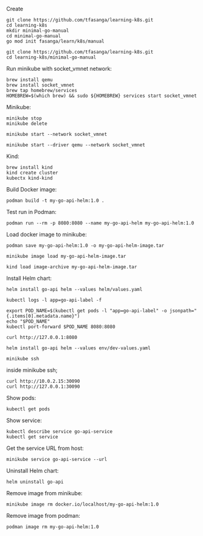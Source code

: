 Create

```shell
git clone https://github.com/tfasanga/learning-k8s.git
cd learning-k8s
mkdir minimal-go-manual
cd minimal-go-manual
go mod init fasanga/learn/k8s/manual
```

```shell
git clone https://github.com/tfasanga/learning-k8s.git
cd learning-k8s/minimal-go-manual
```

Run minikube with socket_vmnet network:

```shell
brew install qemu
brew install socket_vmnet
brew tap homebrew/services
HOMEBREW=$(which brew) && sudo ${HOMEBREW} services start socket_vmnet
```

Minikube:

```shell
minikube stop
minikube delete
```

```shell
minikube start --network socket_vmnet
```
```shell
minikube start --driver qemu --network socket_vmnet
```

Kind:

```shell
brew install kind
kind create cluster
kubectx kind-kind
```

Build Docker image:

```shell
podman build -t my-go-api-helm:1.0 .
```

Test run in Podman:

```shell
podman run --rm -p 8080:8080 --name my-go-api-helm my-go-api-helm:1.0 
```

Load docker image to minikube:

```shell
podman save my-go-api-helm:1.0 -o my-go-api-helm-image.tar
```

```shell
minikube image load my-go-api-helm-image.tar
```

```shell
kind load image-archive my-go-api-helm-image.tar
```

Install Helm chart:

```shell
helm install go-api helm --values helm/values.yaml
```

```shell
kubectl logs -l app=go-api-label -f
```

```shell
export POD_NAME=$(kubectl get pods -l "app=go-api-label" -o jsonpath="{.items[0].metadata.name}")
echo "$POD_NAME"
kubectl port-forward $POD_NAME 8080:8080
```

```shell
curl http://127.0.0.1:8080
```

```shell
helm install go-api helm --values env/dev-values.yaml
```

```shell
minikube ssh
```
inside minikube ssh;

```shell
curl http://10.0.2.15:30090
curl http://127.0.0.1:30090
```

Show pods:

```shell
kubectl get pods
```

Show service:

```shell
kubectl describe service go-api-service
kubectl get service
```

Get the service URL from host:

```shell
minikube service go-api-service --url
```

Uninstall Helm chart:

```shell
helm uninstall go-api
```

Remove image from minikube:

```shell
minikube image rm docker.io/localhost/my-go-api-helm:1.0
```

Remove image from podman:

```shell
podman image rm my-go-api-helm:1.0
```
